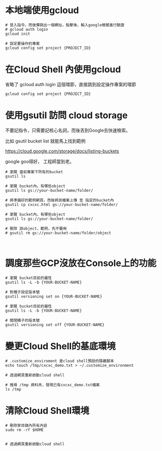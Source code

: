 # 本地端使用gcloud


```
# 登入指令，而後彈跳出一個網址，點擊後，輸入google帳號進行驗證
# gcloud auth login
gcloud init

# 設定要操作的專案
gcloud config set project {PROJECT_ID}
```


# 在Cloud Shell 內使用gcloud

省略了 gcloud auth login 這個環節，直接跳到設定操作專案的環節

```
gcloud config set project {PROJECT_ID}
```

# 使用gsutil 訪問 cloud storage

不要記指令，只需要記核心名詞，而後丟到Google去快速檢索。

比如 gsutil bucket list  就能馬上找到範例

https://cloud.google.com/storage/docs/listing-buckets

google goo得好， 工程師當到老。

```
# 瀏覽 當前專案下所有的bucket
gsutil ls 

# 瀏覽 bucket內，有哪些object
gsutil ls gs://your-bucket-name/folder/

# 將準備好的範例網頁，而後將該檔案上傳 至 指定的bucket內
gsutil cp cxcxc.html gs://your-bucket-name/folder/

# 瀏覽 bucket內，有哪些object
gsutil ls gs://your-bucket-name/folder/

# 刪除 該object，範例，先不要用
# gsutil rm gs://your-bucket-name/folder/object



```
# 調度那些GCP沒放在Console上的功能
```
# 瀏覽 bucket目前的屬性
gsutil ls -L -b {YOUR-BUCKET-NAME}

# 對桶子設定版本號
gsutil versioning set on {YOUR-BUCKET-NAME}

# 瀏覽 bucket目前的屬性
gsutil ls -L -b {YOUR-BUCKET-NAME}

# 關閉桶子的版本號
gsutil versioning set off {YOUR-BUCKET-NAME}

```

# 變更Cloud Shell的基底環境

```
# .customize_enviroment 是cloud shell預設的隱藏腳本
echo touch /tmp/cxcxc_demo.txt > ~/.customize_environment

# 透過網頁重新啟動cloud shell

# 搜尋 /tmp 資料夾，發現已有cxcxc_demo.txt檔案
ls /tmp

```

# 清除Cloud Shell環境

```
# 刪除家目錄內所有內容
sudo rm -rf $HOME


# 透過網頁重新啟動cloud shell

```
